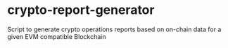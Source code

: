 # crypto-report-generator
Script to generate crypto operations reports based on on-chain data for a given EVM compatible Blockchain

